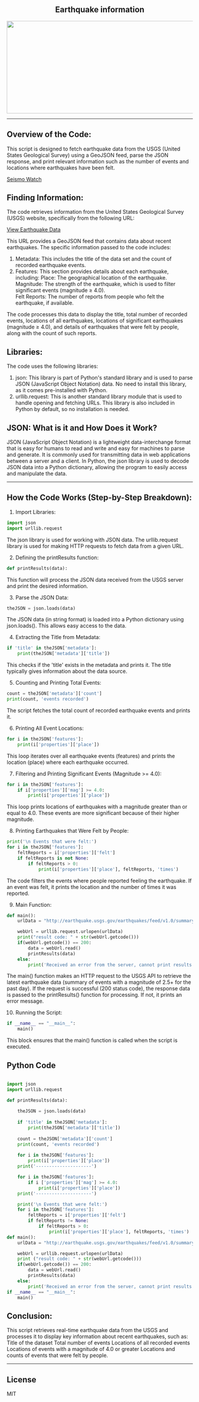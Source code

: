 <div align="center">

## Earthquake information

<img src="https://acropolis-wp-content-uploads.s3.us-west-1.amazonaws.com/2019/02/Hero-Earthquake-Proof-Buildings.gif" height="250px" width="600px">
</div>
<hr>



## Overview of the Code:
This script is designed to fetch earthquake data from the USGS (United States Geological Survey) using a GeoJSON feed, parse the JSON response, and print relevant information such as the number of events and locations where earthquakes have been felt.

[Seismo Watch](SeismoWatch.py)

## Finding Information:
The code retrieves information from the United States Geological Survey (USGS) website, specifically from the following URL:

<a href="http://earthquake.usgs.gov/earthquakes/feed/v1.0/summary/2.5_day.geojson" target="_blank">View Earthquake Data</a>

This URL provides a GeoJSON feed that contains data about recent earthquakes. The specific information passed to the code includes:
1. Metadata: This includes the title of the data set and the count of recorded earthquake events.
2. Features: This section provides details about each earthquake, including:
   Place: The geographical location of the earthquake.<br>
  Magnitude: The strength of the earthquake, which is used to filter significant events (magnitude ≥ 4.0).<br>
  Felt Reports: The number of reports from people who felt the earthquake, if available.

The code processes this data to display the title, total number of recorded events, locations of all earthquakes, locations of significant earthquakes (magnitude ≥ 4.0), and details of earthquakes that were felt by people, along with the count of such reports.



## Libraries:
The code uses the following libraries:
1. json:
  This library is part of Python's standard library and is used to parse JSON (JavaScript Object Notation) data. No need to install this library, as it comes pre-installed with Python.
2. urllib.request:
  This is another standard library module that is used to handle opening and fetching URLs. This library is also included in Python by default, so no installation is needed.

## JSON: What is it and How Does it Work?
JSON (JavaScript Object Notation) is a lightweight data-interchange format that is easy for humans to read and write and easy for machines to parse and generate. It is commonly used for transmitting data in web applications between a server and a client.
In Python, the json library is used to decode JSON data into a Python dictionary, allowing the program to easily access and manipulate the data.
<hr>

## How the Code Works (Step-by-Step Breakdown):

1. Import Libraries:
```python
import json
import urllib.request
```
The json library is used for working with JSON data.
The urllib.request library is used for making HTTP requests to fetch data from a given URL.

2. Defining the printResults function:
```python
def printResults(data):
```
This function will process the JSON data received from the USGS server and print the desired information.

3. Parse the JSON Data:
```python
theJSON = json.loads(data)
```
The JSON data (in string format) is loaded into a Python dictionary using json.loads(). This allows easy access to the data.

4. Extracting the Title from Metadata:
```python
if 'title' in theJSON['metadata']:
    print(theJSON['metadata']['title'])
```
This checks if the 'title' exists in the metadata and prints it. The title typically gives information about the data source.

5. Counting and Printing Total Events:
```python
count = theJSON['metadata']['count']
print(count, 'events recorded')
```
The script fetches the total count of recorded earthquake events and prints it.

6. Printing All Event Locations:
```python
for i in theJSON['features']:
    print(i['properties']['place'])
```
This loop iterates over all earthquake events (features) and prints the location (place) where each earthquake occurred.

7. Filtering and Printing Significant Events (Magnitude >= 4.0):
```python
for i in theJSON['features']:
    if i['properties']['mag'] >= 4.0:
        print(i['properties']['place'])
```
This loop prints locations of earthquakes with a magnitude greater than or equal to 4.0. These events are more significant because of their higher magnitude.

8. Printing Earthquakes that Were Felt by People:
```python
print('\n Events that were felt:')
for i in theJSON['features']:
    feltReports = i['properties']['felt']
    if feltReports is not None:
        if feltReports > 0:
            print(i['properties']['place'], feltReports, 'times')
```
The code filters the events where people reported feeling the earthquake. If an event was felt, it prints the location and the number of times it was reported.

9. Main Function:
```python
def main():
    urlData = "http://earthquake.usgs.gov/earthquakes/feed/v1.0/summary/2.5_day.geojson"

    webUrl = urllib.request.urlopen(urlData)
    print("result code: " + str(webUrl.getcode()))
    if(webUrl.getcode()) == 200:
        data = webUrl.read()
        printResults(data)
    else:
        print('Received an error from the server, cannot print results', webUrl.getcode())
```
The main() function makes an HTTP request to the USGS API to retrieve the latest earthquake data (summary of events with a magnitude of 2.5+ for the past day).
If the request is successful (200 status code), the response data is passed to the printResults() function for processing. If not, it prints an error message.

10. Running the Script:
```python
if __name__ == "__main__":
    main()
```
This block ensures that the main() function is called when the script is executed.

## Python Code
```python

import json
import urllib.request 

def printResults(data):
   
    theJSON = json.loads(data)
    
    if 'title' in theJSON['metadata']:
        print(theJSON['metadata']['title'])
    
    count = theJSON['metadata']['count']
    print(count, 'events recorded')
    
    for i in theJSON['features']:
        print(i['properties']['place'])
    print('---------------------')

    for i in theJSON['features']:
        if i ['properties']['mag'] >= 4.0:
            print(i['properties']['place'])
    print('---------------------')

    print('\n Events that were felt:')
    for i in theJSON['features']:
        feltReports = i['properties']['felt']
        if feltReports != None:
            if feltReports > 0:
                print(i['properties']['place'], feltReports, 'times')
def main():
    urlData = "http://earthquake.usgs.gov/earthquakes/feed/v1.0/summary/2.5_day.geojson"

    webUrl = urllib.request.urlopen(urlData)
    print ("result code: " + str(webUrl.getcode()))
    if(webUrl.getcode()) == 200:
        data = webUrl.read()
        printResults(data)
    else:
        print('Received an error from the server, cannot print results', webUrl.getcode())
if __name__ == "__main__":
    main()

```

## Conclusion:
This script retrieves real-time earthquake data from the USGS and processes it to display key information about recent earthquakes, such as:
Title of the dataset
Total number of events
Locations of all recorded events
Locations of events with a magnitude of 4.0 or greater
Locations and counts of events that were felt by people.

<hr>

## License

MIT

